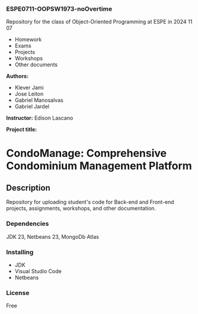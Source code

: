 ### ESPE0711-OOPSW1973-noOvertime

Repository for the class of Object-Oriented Programming at ESPE in 2024 11 07

- Homework
- Exams
- Projects
- Workshops
- Other documents

**Authors:**

- Klever Jami
- Jose Leiton
- Gabriel Manosalvas
- Gabriel Jardel

**Instructor:** Edison Lascano

**Project title:**

# CondoManage: Comprehensive Condominium Management Platform

## Description

Repository for uploading student's code for Back-end and Front-end projects, assignments, workshops, and other documentation.

### Dependencies

JDK 23, Netbeans 23, MongoDb Atlas

### Installing

- JDK
- Visual Studio Code
- Netbeans

### License

Free
